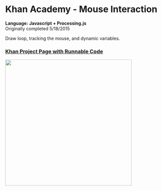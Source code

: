 # Khan Academy - Mouse Interaction
<strong>Language: Javascript + Processing.js</strong></br>
Originally completed 5/18/2015

Draw loop, tracking the mouse, and dynamic variables.

<h3><a href="https://www.khanacademy.org/computer-programming/mouse-interaction-pulsing-colors/5967973175132160">Khan Project Page with Runnable Code</a></h3>

<img src ="http://41.media.tumblr.com/080a348c212ad7ec9cc3cc39f5f136b5/tumblr_inline_nqmsf7hVWs1tvc5hi_1280.png" width="400" height="400">

